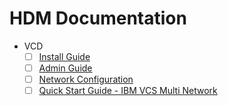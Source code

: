 # HDM Documentation

* VCD
  * [ ] [Install Guide](docs/vcd/install%20guide/Install%20Guide.md)
  * [ ] [Admin Guide](docs/vcs/Admin%20Guide/Admin%20Guide.md)
  * [ ] [Network Configuration](docs/vcs/Network%20Configuration%20Planning/Network%20Configuration.md)
  * [ ] [Quick Start Guide - IBM VCS Multi Network ](docs/vcs/Quick%20Start%20Guide%20-%20IBM%20VCS%20-%20Multi%20Network%20/Quick%20Start%20Guide%20-%20IBM%20VCS%20-%20Multi%20Network%20.md)
